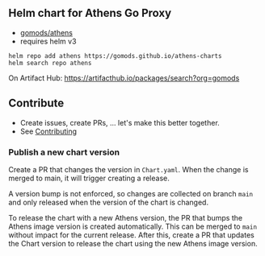 ## Helm chart for Athens Go Proxy
* [gomods/athens](https://github.com/gomods/athens)
* requires helm v3

```shell script
helm repo add athens https://gomods.github.io/athens-charts
helm search repo athens
```

On Artifact Hub: https://artifacthub.io/packages/search?org=gomods

## Contribute
* Create issues, create PRs, ... let's make this better together.
* See [Contributing](CONTRIBUTING.md)

### Publish a new chart version
Create a PR that changes the version in `Chart.yaml`. When the change is merged to main, it will trigger creating a release.

A version bump is not enforced, so changes are collected on branch `main` and only released when the version of 
the chart is changed.

To release the chart with a new Athens version, the PR that bumps the Athens image version is created automatically.
This can be merged to `main` without impact for the current release. After this, create a PR that updates the Chart
version to release the chart using the new Athens image version.
